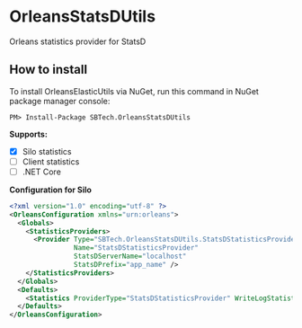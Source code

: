# OrleansStatsDUtils
Orleans statistics provider for StatsD

## How to install
To install OrleansElasticUtils via NuGet, run this command in NuGet package manager console:
```code
PM> Install-Package SBTech.OrleansStatsDUtils
```

**Supports:**
- [x] Silo statistics
- [ ] Client statistics
- [ ] .NET Core

**Configuration for Silo**
```xml
<?xml version="1.0" encoding="utf-8" ?>
<OrleansConfiguration xmlns="urn:orleans">
  <Globals>
    <StatisticsProviders>
      <Provider Type="SBTech.OrleansStatsDUtils.StatsDStatisticsProvider"
                Name="StatsDStatisticsProvider"
                StatsDServerName="localhost"
                StatsDPrefix="app_name" />
    </StatisticsProviders>
  </Globals>
  <Defaults>
    <Statistics ProviderType="StatsDStatisticsProvider" WriteLogStatisticsToTable="true"/>
  </Defaults>
</OrleansConfiguration>
```

